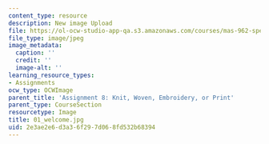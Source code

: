 ```yaml
---
content_type: resource
description: New image Upload
file: https://ol-ocw-studio-app-qa.s3.amazonaws.com/courses/mas-962-special-topics-new-textiles-spring-2010/2e3ae2e6d3a36f297d068fd532b68394_01_welcome.jpg
file_type: image/jpeg
image_metadata:
  caption: ''
  credit: ''
  image-alt: ''
learning_resource_types:
- Assignments
ocw_type: OCWImage
parent_title: 'Assignment 8: Knit, Woven, Embroidery, or Print'
parent_type: CourseSection
resourcetype: Image
title: 01_welcome.jpg
uid: 2e3ae2e6-d3a3-6f29-7d06-8fd532b68394
---
```

